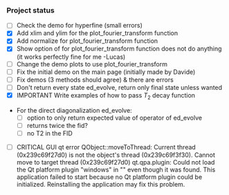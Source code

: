 ### Project status

- [ ] Check the demo for hyperfine (small errors) 
- [x] Add xlim and ylim for the plot_fourier_transform function
- [x] Add normalize for plot_fourier_transform function
- [x] Show option of for plot_fourier_transform function does not do anything (it works perfectly fine for me -Lucas)
- [ ] Change the demo plots to use plot_fourier_transform
- [ ] Fix the initial demo on the main page (initially made by Davide)
- [ ] Fix demos (3 methods should agree) & there are errors
- [ ] Don't return every state ed_evolve, return only final state unless wanted
- [x] IMPORTANT Write examples of how to pass $T_2$ decay function
- For the direct diagonalization ed_evolve:
  - [ ] option to only return expected value of operator of ed_evolve
  - [ ] returns twice the fid?
  - [ ] no T2 in the FID

- [ ] CRITICAL GUI qt error
QObject::moveToThread: Current thread (0x239c69f27d0) is not the object's thread (0x239c69f3f30).
Cannot move to target thread (0x239c69f27d0) 
qt.qpa.plugin: Could not load the Qt platform plugin "windows" in "" even though it was found.
This application failed to start because no Qt platform plugin could be initialized. Reinstalling the application may fix this problem.
